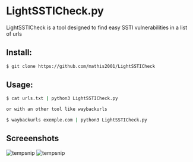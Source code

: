 # LightSSTICheck.py

LightSSTICheck is a tool designed to find easy SSTI vulnerabilities in a list of urls

## Install:
```bash
$ git clone https://github.com/mathis2001/LightSSTICheck
```

## Usage:
```bash
$ cat urls.txt | python3 LightSSTICheck.py

or with an other tool like waybackurls

$ waybackurls exemple.com | python3 LightSSTICheck.py 
```
## Screeenshots

![tempsnip](https://user-images.githubusercontent.com/40497633/186141880-771d40a6-cbcb-4969-bc10-5b8a60821222.png)
![tempsnip](https://user-images.githubusercontent.com/40497633/186141632-fb47fb35-3519-412e-87cb-f2e17d0692fd.png)
